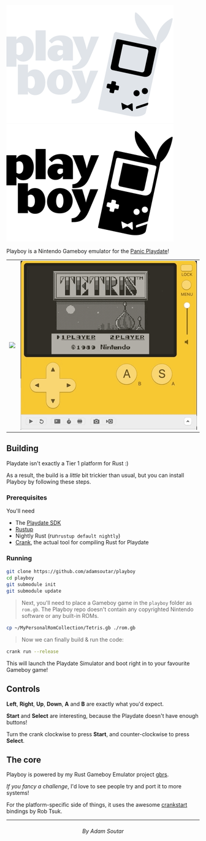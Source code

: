 ![Playboy logo](./assets/Logo-GitHub-Grey.svg#gh-dark-mode-only)
![Playboy logo](./assets/Logo-Black.svg#gh-light-mode-only)

Playboy is a Nintendo Gameboy emulator for the [Panic Playdate](https://play.date)!

<table>
  <tr>
    <td><img src="./assets/mario.gif" /></td>
    <td><img src="./assets/tetris.gif" /></td>
  </tr>
</table>

## Building

Playdate isn't exactly a Tier 1 platform for Rust :)

As a result, the build is a _little_ bit trickier than usual, but you can install
Playboy by following these steps.

### Prerequisites

You'll need

- The [Playdate SDK](https://play.date/dev/)
- [Rustup](https://rustup.rs)
- Nightly Rust (run`rustup default nightly`)
- [Crank](https://github.com/rtsuk/crank), the actual tool for compiling Rust for Playdate

### Running

```bash
git clone https://github.com/adamsoutar/playboy
cd playboy
git submodule init
git submodule update
```

> Next, you'll need to place a Gameboy game in the `playboy` folder as `rom.gb`.
> The Playboy repo doesn't contain any copyrighted Nintendo software or any built-in ROMs.

```bash
cp ~/MyPersonalRomCollection/Tetris.gb ./rom.gb
```

> Now we can finally build & run the code:

```bash
crank run --release
```

This will launch the Playdate Simulator and boot right in to your favourite
Gameboy game!

## Controls

**Left**, **Right**, **Up**, **Down**, **A** and **B** are exactly what you'd
expect.

**Start** and **Select** are interesting, because the Playdate doesn't have
enough buttons!

Turn the crank clockwise to press **Start**, and counter-clockwise to press
**Select**.

## The core

Playboy is powered by my Rust Gameboy Emulator project [gbrs](https://github.com/adamsoutar/gbrs).

_If you fancy a challenge_, I'd love to see people try and port it to more systems!

For the platform-specific side of things, it uses the awesome [crankstart](https://github.com/rtsuk/crankstart) bindings by Rob Tsuk.

---

<h6 align="center">By Adam Soutar</h6>
